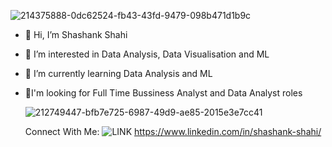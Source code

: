 ![214375888-0dc62524-fb43-43fd-9479-098b471d1b9c](https://github.com/user-attachments/assets/e82a8639-3522-44a7-994b-83e45bcf474a) 


- 👋 Hi, I’m Shashank Shahi
- 👀 I’m interested in Data Analysis, Data Visualisation and ML
- 🌱 I’m currently learning Data Analysis and ML
- 🤠I'm looking for Full Time Bussiness Analyst and Data Analyst roles
   
               
     ![212749447-bfb7e725-6987-49d9-ae85-2015e3e7cc41](https://github.com/user-attachments/assets/344605ac-afae-446f-b579-8d5a0ef32be7)


   Connect With Me: 
   <picture>
    <source media="(prefers-color-scheme: dark)" srcset="https://github.com/user-attachments/assets/17c60c33-3246-405b-94bc-6db9e52ffb2a">
    <source media="(prefers-color-scheme: light)" srcset="https://github.com/user-attachments/assets/17c60c33-3246-405b-94bc-6db9e52ffb2a">
    <img alt="LINK" src="https://github.com/user-attachments/assets/17c60c33-3246-405b-94bc-6db9e52ffb2a">
   </picture>
   https://www.linkedin.com/in/shashank-shahi/



<!---
shahishashank/shahishashank is a ✨ special ✨ repository because its `README.md` (this file) appears on your GitHub profile.
You can click the Preview link to take a look at your changes.
--->
